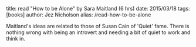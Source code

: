 title: read "How to be Alone" by Sara Maitland (6 hrs)
date: 2015/03/18
tags: [books]
author: Jez Nicholson
alias: /read-how-to-be-alone

Maitland's ideas are related to those of Susan Cain of 'Quiet' fame. There is nothing wrong with being an introvert and needing a bit of quiet to work and think in.